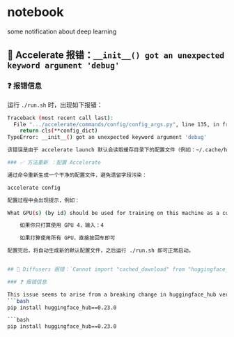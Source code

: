 # notebook
some notification about deep learning

## 🐛 Accelerate 报错：`__init__() got an unexpected keyword argument 'debug'`

### ❓ 报错信息

运行 `./run.sh` 时，出现如下报错：

```bash
Traceback (most recent call last):
  File ".../accelerate/commands/config/config_args.py", line 135, in from_yaml_file
    return cls(**config_dict)
TypeError: __init__() got an unexpected keyword argument 'debug'

该错误是由于 accelerate launch 默认会读取缓存目录下的配置文件（例如：~/.cache/huggingface/accelerate/default_config.yaml），其中包含了当前版本不支持的字段 debug，导致构造配置类时报错。

### ✅ 方法重新 ：配置 Accelerate

通过命令重新生成一个干净的配置文件，避免遗留字段污染：

accelerate config

配置过程中会出现提示，例如：

What GPU(s) (by id) should be used for training on this machine as a comma-separated list? [all]:

    如果你只打算使用 GPU 4，输入：4

    如果打算使用所有 GPU，直接按回车即可

配置完后，将自动生成新的默认配置文件，之后运行 ./run.sh 即可正常启动。


## 🐛 Diffusers 报错：`Cannot import "cached_download" from "huggingface_hub"`

### ❓ 报错信息  

This issue seems to arise from a breaking change in huggingface_hub version 0.26.0, where the cached_download() function has been fully removed. Downgrading to an earlier version of huggingface_hub should resolve this problem.
```bash
pip install huggingface_hub==0.23.0

```bash
pip install huggingface_hub==0.23.0
